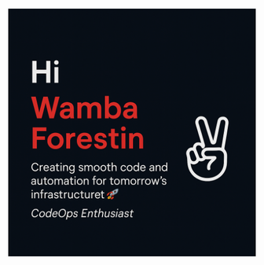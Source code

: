 <p align="center">
  <a href="https://year2portfolio-52c4a.web.app/" target="_blank">
    <img src="https://raw.githubusercontent.com/Wambaforestin/Wambaforestin/main/assets/gh_profile_banner.png" alt="Hi, I'm Wamba Forestin" />
  </a>
</p>
